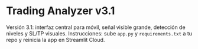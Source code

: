 # Trading Analyzer v3.1

Versión 3.1: interfaz central para móvil, señal visible grande, detección de niveles y SL/TP visuales.
Instrucciones: sube `app.py` y `requirements.txt` a tu repo y reinicia la app en Streamlit Cloud.